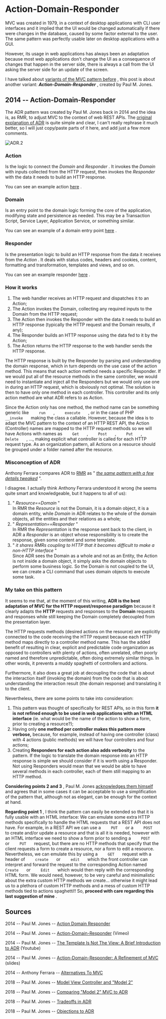 Action-Domain-Responder 
=======================

MVC was created in 1979, in a context of desktop applications with CLI
user interfaces and it implied that the UI would be changed
automatically if there were changes in the database, caused by some
factor external to the user. The same pattern was perfectly usable later
on desktop applications with a GUI.

However, its usage in web applications has always been an adaptation
because most web applications don't change the UI as a consequence of
changes that happen in the server side, there is always a call from the
UI asking the server side for an update of the screen.

I have talked about [variants of the MVC pattern
before](https://herbertograca.com/2017/08/17/mvc-and-its-variants/) ,
this post is about another variant: ***Action-Domain-Responder*** ,
created by Paul M. Jones. 

2014 -- Action-Domain-Responder 
-------------------------------

The ADR pattern was created by Paul M. Jones back in 2014 and the idea
is, as RMR, to adjust MVC to the context of web REST APIs. The [original
explanation of
ADR](https://github.com/pmjones/adr#action-domain-responder) is quite
simple and clear, I can't really rephrase it much better, so I will just
copy/paste parts of it here, and add just a few more comments.

![ADR.2](https://herbertograca.files.wordpress.com/2018/09/adr-22.png?w=1100)

### Action 

Is the logic to connect the *Domain* and *Responder* . It invokes the
*Domain* with inputs collected from the HTTP request, then invokes the
*Responder* with the data it needs to build an HTTP response.

You can see an example action
[here](https://github.com/pmjones/adr-example/blob/master/src/Web/Blog/Add/BlogAddAction.php)
.

### Domain 

Is an entry point to the domain logic forming the core of the
application, modifying state and persistence as needed. This may be a
Transaction Script, Service Layer, Application Service, or something
similar.

You can see an example of a domain entry point
[here](https://github.com/pmjones/adr-example/blob/master/src/Domain/Blog/BlogService.php)
.

### Responder 

Is the presentation logic to build an HTTP response from the data it
receives from the *Action* . It deals with status codes, headers and
cookies, content, formatting and transformation, templates and views,
and so on.

You can see an example responder
[here](https://github.com/pmjones/adr-example/blob/master/src/Web/Blog/Add/BlogAddResponder.php)
.

### How it works 

1.  The web handler receives an HTTP request and dispatches it to an
    Action;
2.  The Action invokes the Domain, collecting any required inputs to the
    Domain from the HTTP request;
3.  The Action then invokes the Responder with the data it needs to
    build an HTTP response (typically the HTTP request and the Domain
    results, if any);
4.  The Responder builds an HTTP response using the data fed to it by
    the Action;
5.  The Action returns the HTTP response to the web handler sends the
    HTTP response.

The HTTP response is built by the Responder by parsing and understanding
the domain response, which in turn depends on the use case of the action
method. This means that each action method needs a specific Responder.
If we would put all of the resource methods in the same controller, we
would need to instantiate and inject all the Responders but we would
only use one in during an HTTP request, which is obviously not optimal.
The solution is then to have only one method in each controller. This
controller and its only action method are what ADR refers to as Action.

Since the Action only has one method, the method name can be something
generic like `     run    ` , `     execute    ` , or in the case of PHP
`     __invoke    ` making the class a callable. However, because the
idea is to adapt the MVC pattern to the context of an HTTP REST API, the
Action (Controller) names are mapped to the HTTP request methods so we
will have Actions with names as `     Get    ` , `     Post    ` ,
`     Put    ` , `     Delete    ` , ..., making explicit what
controller is called for each HTTP request type. As an organization
pattern, all Actions on a resource should be grouped under a folder
named after the resource.

### Misconception of ADR 

Anthony Ferrara compares ADR to
[RMR](https://herbertograca.com/2018/08/31/resource-method-representation/)
as " *[the same pattern with a few details
tweaked](https://blog.ircmaxell.com/2014/11/alternatives-to-mvc.html#ADR-Action-Domain-Responder)*
".

I disagree. I actually think Anthony Ferrara understood it wrong (he
seems quite smart and knowledgeable, but it happens to all of us):

1.  " *Resource==Domain* "\
    In RMR the *Resource* is not the Domain, it is a domain object, it
    is a domain entity, while *Domain* in ADR relates to the whole of
    the domain objects, all the entities and their relations as a whole;
2.  " *Representation==Responder* "\
    In RMR the *Representation* is the response sent back to the client,
    in ADR a *Responder* is an object whose responsibility is to create
    the response, given some content and some template.
3.  " *it shares RMRs coupling to HTTP that it becomes difficult to make
    a non-HTTP interface* "\
    Since ADR sees the Domain as a whole and not as an Entity, the
    Action is not inside a domain object, it simply asks the domain
    objects to perform some business logic. So the Domain is not coupled
    to the UI, we can create a CLI command that uses domain objects to
    execute some task.

### My take on this pattern 

It seems to me that, at the moment of this writing, **ADR is the best
adaptation of MVC** **for the HTTP request/response paradigm** because
it clearly adapts the **HTTP** requests and responses to the **Domain**
requests and responses while still keeping the Domain completely
decoupled from the presentation layer.

The HTTP requests methods (desired actions on the resource) are
explicitly connected to the code receiving the HTTP request because each
HTTP method maps directly to a controller method name. This has the
added benefit of resulting in clear, explicit and predictable code
organization as opposed to controllers with plenty of actions, often
unrelated, often poorly named and therefore unpredictable, often doing
extremely similar things. In other words, it prevents a muddy spaghetti
of controllers and actions.

Furthermore, it also does a great job at decoupling the code that is
about the interaction itself (invoking the domain) from the code that is
about understanding the interaction result (the domain response) and
translating it to the client.

Nevertheless, there are some points to take into consideration:

1.  This pattern was thought of specifically for REST APIs, so in this
    form **it is not refined enough to be used in web applications with
    an HTML interface** (ie. what would be the name of the action to
    show a form, prior to creating a resource?);
2.  Having only **one method per controller makes this pattern more
    verbose,** because, for example, instead of having one controller
    (class) with 4 actions (public methods) we will have four
    controllers and four actions;
3.  Creating **Responders for each action also adds verbosity** to the
    pattern. If the logic to translate the domain response into an HTTP
    response is simple we should consider if it is worth using a
    Responder. Not using Responders would mean that we would be able to
    have several methods in each controller, each of them still mapping
    to an HTTP method.

**Considering points 2 and 3** , Paul M. Jones [acknowledges them
himself](https://github.com/pmjones/adr/blob/master/TRADEOFFS.md) and
agrees that in some cases it can be acceptable to use a simplification
of the pattern that, although not as elegant, can be enough for the
context at hand.

**Regarding point 1** , I think the pattern can easily be extended so
that it is fully usable with an HTML interface: We can emulate some
extra HTTP methods specifically to handle the HTML requests that a REST
API does not have. For example, in a REST API we can use a
`     PUT    ` or a `     POST    ` to create and/or update a resource
and that is all it is needed, however with an HTML interface we need to
show a form prior to sending a `     POST    ` or `     PUT    `
request, but there are no HTTP methods that specify that the client
requests a form to create a resource, nor a form to edit a resource.
Nevertheless, we can emulate this by using a `     GET    ` request with
a header of `     create    ` or `     edit    ` which the front
controller can interpret and forward the request to the corresponding
Action named `     Create    ` or `     Edit    ` which would then reply
with the corresponding HTML form. We would need, however, to be very
careful and minimalistic about the extra custom HTTP methods we
create... otherwise it might lead us to a plethora of custom HTTP
methods and a mess of custom HTTP methods tied to actions spaghetti!!
So, **proceed with care regarding this last suggestion of mine** .

**Sources** 
-----------

2014 -- Paul M. Jones -- [Action Domain Responder](https://github.com/pmjones/adr)

2014 -- Paul M. Jones -- [Action-Domain-Responder](https://vimeo.com/106771285) (Vimeo)

2014 -- Paul M. Jones -- [The Template Is Not The View: A Brief Introduction to ADR](https://www.youtube.com/watch?v=rlrTyN0aqSk) (Youtube)

2014 -- Paul M. Jones -- [Action-Domain-Responder: A Refinement of MVC](https://www.slideshare.net/pmjones88/actiondomainresponder-a-refinement-of-mvc) (slides)

2014 -- Anthony Ferrara -- [Alternatives To MVC](https://blog.ircmaxell.com/2014/11/alternatives-to-mvc.html)

2018 -- Paul M. Jones -- [Model View Controller and "Model 2"](https://github.com/pmjones/adr/blob/master/MVC-MODEL-2.md)

2018 -- Paul M. Jones -- [Comparing "Model 2" MVC to ADR](https://github.com/pmjones/adr/blob/master/ADR.md)

2018 -- Paul M. Jones -- [Tradeoffs in ADR](https://github.com/pmjones/adr/blob/master/TRADEOFFS.md)

2018 -- Paul M. Jones -- [Objections to ADR](https://github.com/pmjones/adr/blob/master/OBJECTIONS.md)

